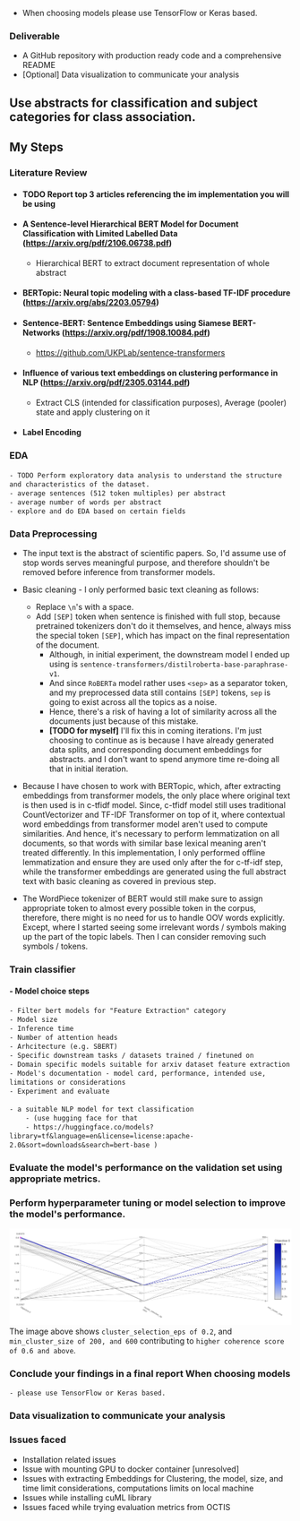 - When choosing models please use TensorFlow or Keras based.

### Deliverable

- A GitHub repository with production ready code and a comprehensive README
- [Optional] Data visualization to communicate your analysis

## Use abstracts for classification and subject categories for class association.

## My Steps

### Literature Review

- #### TODO Report top 3 articles referencing the im implementation you will be using
- #### A Sentence-level Hierarchical BERT Model for Document Classification with Limited Labelled Data (https://arxiv.org/pdf/2106.06738.pdf)
    - Hierarchical BERT to extract document representation of whole abstract
- #### BERTopic: Neural topic modeling with a class-based TF-IDF procedure (https://arxiv.org/abs/2203.05794)
- #### Sentence-BERT: Sentence Embeddings using Siamese BERT-Networks (https://arxiv.org/pdf/1908.10084.pdf)
  - https://github.com/UKPLab/sentence-transformers
- #### Influence of various text embeddings on clustering performance in NLP (https://arxiv.org/pdf/2305.03144.pdf)
  - Extract CLS (intended for classification purposes), Average (pooler) state and apply clustering on it

- #### Label Encoding

### EDA

    - TODO Perform exploratory data analysis to understand the structure and characteristics of the dataset.
	- average sentences (512 token multiples) per abstract
	- average number of words per abstract
    - explore and do EDA based on certain fields

### Data Preprocessing

- The input text is the abstract of scientific papers. So, I'd assume use of stop words serves meaningful purpose, and
therefore shouldn't be removed before inference from transformer models.

- Basic cleaning - I only performed basic text cleaning as follows:
  - Replace `\n`'s with a space.
  - Add `[SEP]` token when sentence is finished with full stop, because pretrained tokenizers don't do it themselves,
  and hence, always miss the special token `[SEP]`, which has impact on the final representation of the document.
    - Although, in initial experiment, the downstream model I ended up using is `sentence-transformers/distilroberta-base-paraphrase-v1`.
    - And since `RoBERTa` model rather uses `<sep>` as a separator token, and my preprocessed data still contains `[SEP]` tokens, `sep` is going
    to exist across all the topics as a noise.
    - Hence, there's a risk of having a lot of similarity across all the documents just because of this mistake.
    - **[TODO for myself]** I'll fix this in coming iterations. I'm just choosing to continue as is because I have already
    generated data splits, and corresponding document embeddings for abstracts.
    and I don't want to spend anymore time re-doing all that in initial iteration.

- Because I have chosen to work with BERTopic, which, after extracting
embeddings from transformer models, the only place where original text is then used is in c-tfidf model.
Since, c-tfidf model still uses traditional CountVectorizer and TF-IDF Transformer on top of it, where contextual word embeddings from
transformer model aren't used to compute similarities. And hence, it's necessary to perform lemmatization on all documents, so that words with similar base lexical meaning aren't treated differently.
In this implementation, I only performed offline lemmatization and ensure they are used only after the for c-tf-idf step, while the transformer embeddings are generated
using the full abstract text with basic cleaning as covered in previous step.

- The WordPiece tokenizer of BERT would still make sure to assign appropriate token to almost every possible token in the
corpus, therefore, there might is no need for us to handle OOV words explicitly. Except, where I started seeing some irrelevant words / symbols 
making up the part of the topic labels. Then I can consider removing such symbols / tokens.

### Train classifier
#### - Model choice steps
    - Filter bert models for "Feature Extraction" category
    - Model size
    - Inference time
    - Number of attention heads
    - Arhcitecture (e.g. SBERT)
    - Specific downstream tasks / datasets trained / finetuned on
    - Domain specific models suitable for arxiv dataset feature extraction
    - Model's documentation - model card, performance, intended use, limitations or considerations
    - Experiment and evaluate

    - a suitable NLP model for text classification
        - (use hugging face for that
        - https://huggingface.co/models?library=tf&language=en&license=license:apache-2.0&sort=downloads&search=bert-base )

### Evaluate the model's performance on the validation set using appropriate metrics.

### Perform hyperparameter tuning or model selection to improve the model's performance.
![img.png](resources/img.png)
The image above shows `cluster_selection_eps of 0.2`, and `min_cluster_size of 200, and 600` contributing to `higher coherence score of 0.6 and above`.

### Conclude your findings in a final report When choosing models

    - please use TensorFlow or Keras based.

### Data visualization to communicate your analysis

### Issues faced
- Installation related issues
- Issue with mounting GPU to docker container [unresolved]
- Issues with extracting Embeddings for Clustering, the model, size, and time limit considerations, computations limits on local machine
- Issues while installing cuML library
- Issues faced while trying evaluation metrics from OCTIS

